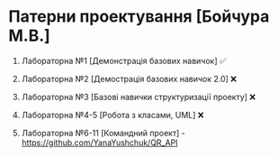 # Патерни проектування [Бойчура М.В.]
1. Лабораторна №1 [Демонстрація базових навичок] ✅

2. Лабораторна №2 [Демострація базових навичок 2.0] ❌

3. Лабораторна №3 [Базові навички структуризації проекту] ❌

4. Лабораторна №4-5 [Робота з класами, UML] ❌

5. Лабораторна №6-11 [Командний проект] - https://github.com/YanaYushchuk/QR_API
